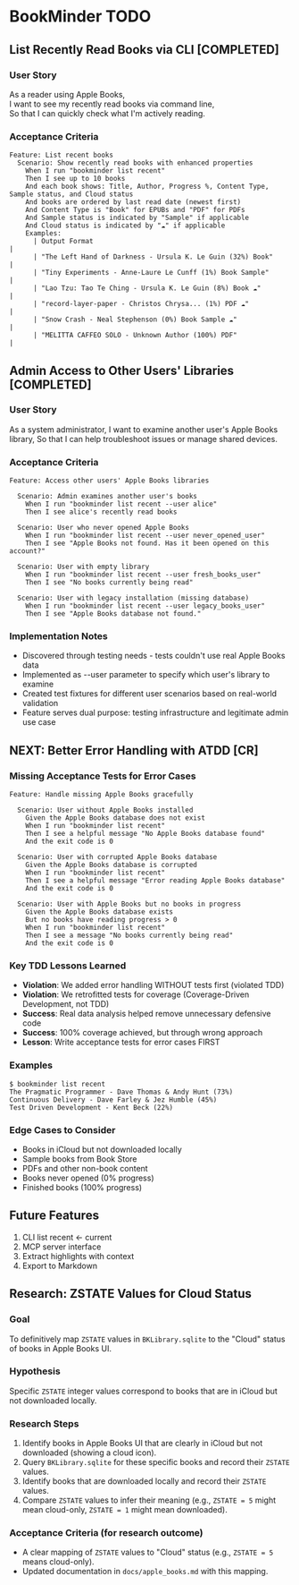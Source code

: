 # BookMinder TODO

## List Recently Read Books via CLI [COMPLETED]

### User Story
As a reader using Apple Books,  
I want to see my recently read books via command line,  
So that I can quickly check what I'm actively reading.

### Acceptance Criteria
```gherkin
Feature: List recent books
  Scenario: Show recently read books with enhanced properties
    When I run "bookminder list recent"
    Then I see up to 10 books
    And each book shows: Title, Author, Progress %, Content Type, Sample status, and Cloud status
    And books are ordered by last read date (newest first)
    And Content Type is "Book" for EPUBs and "PDF" for PDFs
    And Sample status is indicated by "Sample" if applicable
    And Cloud status is indicated by "☁️" if applicable
    Examples:
      | Output Format                                                              |
      | "The Left Hand of Darkness - Ursula K. Le Guin (32%) Book"                 |
      | "Tiny Experiments - Anne-Laure Le Cunff (1%) Book Sample"                  |
      | "Lao Tzu: Tao Te Ching - Ursula K. Le Guin (8%) Book ☁️"                   |
      | "record-layer-paper - Christos Chrysa... (1%) PDF ☁️"                      |
      | "Snow Crash - Neal Stephenson (0%) Book Sample ☁️"                       |
      | "MELITTA CAFFEO SOLO - Unknown Author (100%) PDF"                          |
```

## Admin Access to Other Users' Libraries [COMPLETED]

### User Story
As a system administrator,
I want to examine another user's Apple Books library,
So that I can help troubleshoot issues or manage shared devices.

### Acceptance Criteria
```gherkin
Feature: Access other users' Apple Books libraries
  
  Scenario: Admin examines another user's books
    When I run "bookminder list recent --user alice"
    Then I see alice's recently read books
    
  Scenario: User who never opened Apple Books
    When I run "bookminder list recent --user never_opened_user"
    Then I see "Apple Books not found. Has it been opened on this account?"
    
  Scenario: User with empty library
    When I run "bookminder list recent --user fresh_books_user"
    Then I see "No books currently being read"
    
  Scenario: User with legacy installation (missing database)
    When I run "bookminder list recent --user legacy_books_user"
    Then I see "Apple Books database not found."
```

### Implementation Notes
- Discovered through testing needs - tests couldn't use real Apple Books data
- Implemented as --user parameter to specify which user's library to examine
- Created test fixtures for different user scenarios based on real-world validation
- Feature serves dual purpose: testing infrastructure and legitimate admin use case

## NEXT: Better Error Handling with ATDD [CR]

### Missing Acceptance Tests for Error Cases
```gherkin
Feature: Handle missing Apple Books gracefully

  Scenario: User without Apple Books installed
    Given the Apple Books database does not exist
    When I run "bookminder list recent"
    Then I see a helpful message "No Apple Books database found"
    And the exit code is 0

  Scenario: User with corrupted Apple Books database
    Given the Apple Books database is corrupted
    When I run "bookminder list recent"
    Then I see a helpful message "Error reading Apple Books database"
    And the exit code is 0

  Scenario: User with Apple Books but no books in progress
    Given the Apple Books database exists
    But no books have reading progress > 0
    When I run "bookminder list recent"
    Then I see a message "No books currently being read"
    And the exit code is 0
```

### Key TDD Lessons Learned
- **Violation**: We added error handling WITHOUT tests first (violated TDD)
- **Violation**: We retrofitted tests for coverage (Coverage-Driven Development, not TDD)
- **Success**: Real data analysis helped remove unnecessary defensive code
- **Success**: 100% coverage achieved, but through wrong approach
- **Lesson**: Write acceptance tests for error cases FIRST

### Examples
```
$ bookminder list recent
The Pragmatic Programmer - Dave Thomas & Andy Hunt (73%)
Continuous Delivery - Dave Farley & Jez Humble (45%)
Test Driven Development - Kent Beck (22%)
```

### Edge Cases to Consider
- Books in iCloud but not downloaded locally
- Sample books from Book Store  
- PDFs and other non-book content
- Books never opened (0% progress)
- Finished books (100% progress)

## Future Features
1. CLI list recent ← current
2. MCP server interface
3. Extract highlights with context
4. Export to Markdown

## Research: ZSTATE Values for Cloud Status

### Goal
To definitively map `ZSTATE` values in `BKLibrary.sqlite` to the "Cloud" status of books in Apple Books UI.

### Hypothesis
Specific `ZSTATE` integer values correspond to books that are in iCloud but not downloaded locally.

### Research Steps
1.  Identify books in Apple Books UI that are clearly in iCloud but not downloaded (showing a cloud icon).
2.  Query `BKLibrary.sqlite` for these specific books and record their `ZSTATE` values.
3.  Identify books that are downloaded locally and record their `ZSTATE` values.
4.  Compare `ZSTATE` values to infer their meaning (e.g., `ZSTATE = 5` might mean cloud-only, `ZSTATE = 1` might mean downloaded).

### Acceptance Criteria (for research outcome)
- A clear mapping of `ZSTATE` values to "Cloud" status (e.g., `ZSTATE = 5` means cloud-only).
- Updated documentation in `docs/apple_books.md` with this mapping.

